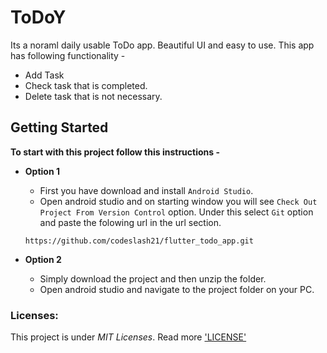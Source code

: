 # ToDoY
Its a noraml daily usable ToDo app. Beautiful UI and easy to use. This app has following functionality - 
* Add Task
* Check task that is completed.
* Delete task that is not necessary.

## Getting Started


**To start with this project follow this instructions -**

- **Option 1**

  - First you have download and install `Android Studio`.
  - Open android studio and on starting window you will see `Check Out Project From Version Control` option. Under this select `Git` option and paste the folowing url in the url section.
  ```
  https://github.com/codeslash21/flutter_todo_app.git 
  ```

- **Option 2**

  - Simply download the project and then unzip the folder.
  - Open android studio and navigate to the project folder on your PC.

### Licenses:
This project is under _MIT Licenses_. Read more ['LICENSE'](https://github.com/codeslash21/flutter_todo_app/blob/master/LICENSE)
